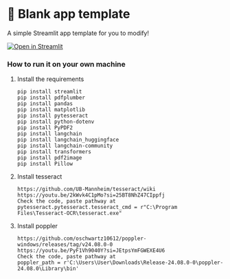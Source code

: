 # 🎈 Blank app template

A simple Streamlit app template for you to modify!

[![Open in Streamlit](https://static.streamlit.io/badges/streamlit_badge_black_white.svg)](https://blank-app-template.streamlit.app/)

### How to run it on your own machine

1. Install the requirements

   ```
   pip install streamlit
   pip install pdfplumber
   pip install pandas
   pip install matplotlib
   pip install pytesseract
   pip install python-dotenv
   pip install PyPDF2
   pip install langchain
   pip install langchain_huggingface
   pip install langchain-community
   pip install transformers
   pip install pdf2image
   pip install Pillow
   ```

2. Install tesseract

   ```
   https://github.com/UB-Mannheim/tesseract/wiki
   https://youtu.be/2kWvk4C1pMo?si=25BT8NhZ47CIppfj
   Check the code, paste pathway at
   pytesseract.pytesseract.tesseract_cmd = r"C:\Program Files\Tesseract-OCR\tesseract.exe"

   ```

3. Install poppler
   ```
   https://github.com/oschwartz10612/poppler-windows/releases/tag/v24.08.0-0
   https://youtu.be/PyF1Vh9040Y?si=JEtpsYmFGWEXE4U6
   Check the code, paste pathway at
   poppler_path = r'C:\Users\User\Downloads\Release-24.08.0-0\poppler-24.08.0\Library\bin'

   ```